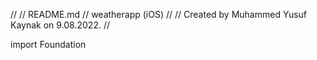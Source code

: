 //
//  README.md
//  weatherapp (iOS)
//
//  Created by Muhammed Yusuf Kaynak on 9.08.2022.
//

import Foundation
